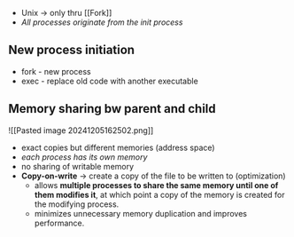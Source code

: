 - Unix -> only thru [[Fork]]
- *All processes originate from the init process*

## New process initiation
- fork - new process
- exec - replace old code with another executable

## Memory sharing bw parent and child
![[Pasted image 20241205162502.png]]
- exact copies but different memories (address space)
- *each process has its own memory*
- no sharing of writable memory
- **Copy-on-write** -> create a copy of the file to be written to (optimization)
	- allows **multiple processes to share the same memory until one of them modifies it**, at which point a copy of the memory is created for the modifying process. 
	- minimizes unnecessary memory duplication and improves performance.